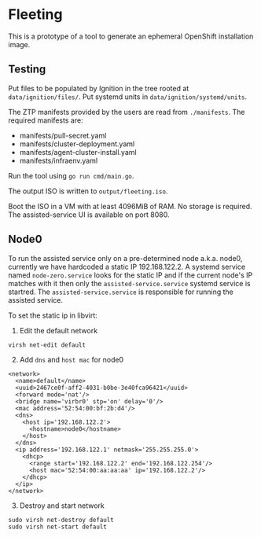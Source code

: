 Fleeting
========

This is a prototype of a tool to generate an ephemeral OpenShift installation
image.

Testing
-------

Put files to be populated by Ignition in the tree rooted at
`data/ignition/files/`. Put systemd units in `data/ignition/systemd/units`.

The ZTP manifests provided by the users are read from `./manifests`.
The required manifests are:
* manifests/pull-secret.yaml
* manifests/cluster-deployment.yaml
* manifests/agent-cluster-install.yaml
* manifests/infraenv.yaml

Run the tool using `go run cmd/main.go`.

The output ISO is written to `output/fleeting.iso`.

Boot the ISO in a VM with at least 4096MiB of RAM. No storage is required.
The assisted-service UI is available on port 8080.

Node0
-------

To run the assisted service only on a pre-determined node a.k.a. node0, currently we have hardcoded a static IP 192.168.122.2. 
A systemd service named `node-zero.service` looks for the static IP and if the current node's IP matches with it then only the `assisted-service.service` systemd service is startred. The `assisted-service.service` is responsible for running the assisted service.

To set the static ip in libvirt:
1. Edit the default network
```
virsh net-edit default
```
2. Add `dns` and `host mac` for node0

```
<network>
  <name>default</name>
  <uuid>2467ce0f-aff2-4031-b0be-3e40fca96421</uuid>
  <forward mode='nat'/>
  <bridge name='virbr0' stp='on' delay='0'/>
  <mac address='52:54:00:bf:2b:d4'/>
  <dns>
    <host ip='192.168.122.2'>
      <hostname>node0</hostname>
    </host>
  </dns>
  <ip address='192.168.122.1' netmask='255.255.255.0'>
    <dhcp>
      <range start='192.168.122.2' end='192.168.122.254'/>
      <host mac='52:54:00:aa:aa:aa' ip='192.168.122.2'/>
    </dhcp>
  </ip>
</network>
```
3. Destroy and start network
```
sudo virsh net-destroy default
sudo virsh net-start default
```

